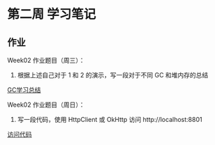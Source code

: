 # 第二周 学习笔记

## 作业
Week02 作业题目（周三）：

1. 根据上述自己对于 1 和 2 的演示，写一段对于不同 GC 和堆内存的总结

[GC学习总结](https://github.com/laozhaishaozuo/JAVA-01/tree/main/Week_02)

Week02 作业题目（周日）：

1. 写一段代码，使用 HttpClient 或 OkHttp 访问 http://localhost:8801

[访问代码](https://github.com/laozhaishaozuo/JAVA-01/tree/main/Week_02/code)

